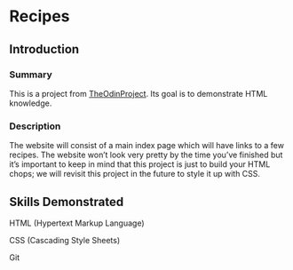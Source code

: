 # Recipes

## Introduction

### Summary

This is a project from [TheOdinProject](https://www.theodinproject.com/lessons/foundations-recipes).
Its goal is to demonstrate HTML knowledge.

### Description

The website will consist of a main index page which will have links to a few recipes.
The website won’t look very pretty by the time you’ve finished but it’s
important to keep in mind that this project is just to build your HTML
chops; we will revisit this project in the future to style it up with CSS.

## Skills Demonstrated

HTML (Hypertext Markup Language)

CSS (Cascading Style Sheets)

Git
